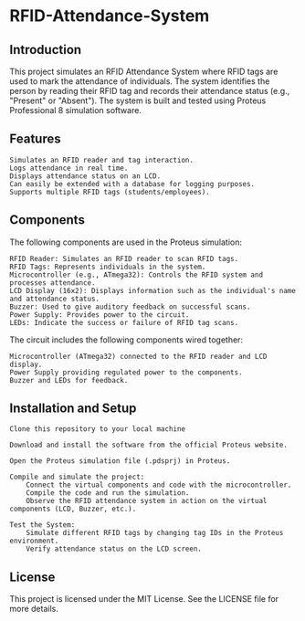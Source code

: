 # RFID-Attendance-System

## Introduction

This project simulates an RFID Attendance System where RFID tags are used to mark the attendance of individuals. The system identifies the person by reading their RFID tag and records their attendance status (e.g., "Present" or "Absent"). The system is built and tested using Proteus Professional 8 simulation software.

## Features

    Simulates an RFID reader and tag interaction.
    Logs attendance in real time.
    Displays attendance status on an LCD.
    Can easily be extended with a database for logging purposes.
    Supports multiple RFID tags (students/employees).

## Components

The following components are used in the Proteus simulation:

    RFID Reader: Simulates an RFID reader to scan RFID tags.
    RFID Tags: Represents individuals in the system.
    Microcontroller (e.g., ATmega32): Controls the RFID system and processes attendance.
    LCD Display (16x2): Displays information such as the individual's name and attendance status.
    Buzzer: Used to give auditory feedback on successful scans.
    Power Supply: Provides power to the circuit.
    LEDs: Indicate the success or failure of RFID tag scans.


The circuit includes the following components wired together:

    Microcontroller (ATmega32) connected to the RFID reader and LCD display.
    Power Supply providing regulated power to the components.
    Buzzer and LEDs for feedback.

## Installation and Setup

    Clone this repository to your local machine

    Download and install the software from the official Proteus website.

    Open the Proteus simulation file (.pdsprj) in Proteus.

    Compile and simulate the project:
        Connect the virtual components and code with the microcontroller.
        Compile the code and run the simulation.
        Observe the RFID attendance system in action on the virtual components (LCD, Buzzer, etc.).

    Test the System:
        Simulate different RFID tags by changing tag IDs in the Proteus environment.
        Verify attendance status on the LCD screen.



## License

This project is licensed under the MIT License. See the LICENSE file for more details.
